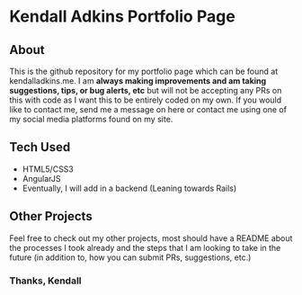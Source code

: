 # Kendall Adkins Portfolio Page

## About
  This is the github repository for my portfolio page which can be found at kendalladkins.me.  I am **always making improvements and am taking suggestions, tips, or bug alerts, etc** but will not be accepting any PRs on this with code as I want this to be entirely coded on my own.  If you would like to contact me, send me a message on here or contact me using one of my social media platforms found on my site.

## Tech Used
  - HTML5/CSS3
  - AngularJS
  - Eventually, I will add in a backend (Leaning towards Rails)

## Other Projects
  Feel free to check out my other projects, most should have a README about the processes I took already and the steps that I am looking to take in the future (in addition to, how you can submit PRs, suggestions, etc.)

### Thanks, Kendall
